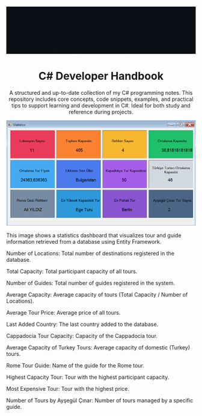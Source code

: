 <p align="center">
  <img src="https://github.com/omersefacarikci/omersefacarikci/blob/main/csharpbanner.gif" alt="Banner" />
</p>
<h1 align="center">C# Developer Handbook</h1>

<p align="center">
A structured and up-to-date collection of my C# programming notes.
This repository includes core concepts, code snippets, examples, and practical tips to support learning and development in C#. Ideal for both study and reference during projects.
</p>
<p align="center">

<img src="https://raw.githubusercontent.com/omersefacarikci/CSharpDeveloperHandBook/main/Csharpkamp301/Ekran%20g%C3%B6r%C3%BCnt%C3%BCs%C3%BC%202025-08-16%20181852.png" alt="Banner" />

This image shows a statistics dashboard that visualizes tour and guide information retrieved from a database using Entity Framework.

Number of Locations: Total number of destinations registered in the database.

Total Capacity: Total participant capacity of all tours.

Number of Guides: Total number of guides registered in the system.

Average Capacity: Average capacity of tours (Total Capacity / Number of Locations).

Average Tour Price: Average price of all tours.

Last Added Country: The last country added to the database.

Cappadocia Tour Capacity: Capacity of the Cappadocia tour.

Average Capacity of Turkey Tours: Average capacity of domestic (Turkey) tours.

Rome Tour Guide: Name of the guide for the Rome tour.

Highest Capacity Tour: Tour with the highest participant capacity.

Most Expensive Tour: Tour with the highest price.

Number of Tours by Ayşegül Çınar: Number of tours managed by a specific guide.

